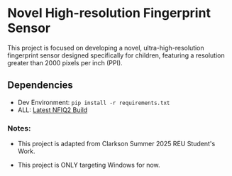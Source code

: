 # Novel High-resolution Fingerprint Sensor

This project is focused on developing a novel, ultra-high-resolution fingerprint sensor designed specifically for children, featuring a resolution greater than 2000 pixels per inch (PPI).

## Dependencies

- Dev Environment: `pip install -r requirements.txt`
- ALL: [Latest NFIQ2 Build](https://github.com/usnistgov/NFIQ2/releases)

### Notes:

- This project is adapted from Clarkson Summer 2025 REU Student's Work.

- This project is ONLY targeting Windows for now.

